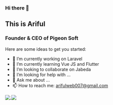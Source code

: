 ### Hi there 👋
## This is Ariful
### Founder & CEO of Pigeon Soft
Here are some ideas to get you started:

- 🔭 I’m currently working on Laravel
- 🌱 I’m currently learning Vue JS and Flutter
- 👯 I’m looking to collaborate on Jabeda
- 🤔 I’m looking for help with ...
- 💬 Ask me about ...
- 📫 How to reach me: arifulweb007@gmail.com

	
<a href="https://github.com/prodhan?tab=repositories">
  <img align="center" src="https://github-readme-stats.anuraghazra1.vercel.app/api/top-langs/?username=prodhan&theme=dark&hide_langs_below=0&title_color=FFF" />
</a>
<a href="https://github.com/adar2378">
  <img align="center" src="https://github-readme-stats.anuraghazra1.vercel.app/api?username=prodhan&show_icons=false&theme=vision-friendly-dark&line_height=40&title_color=7221ff&count_private=true"
</a>
